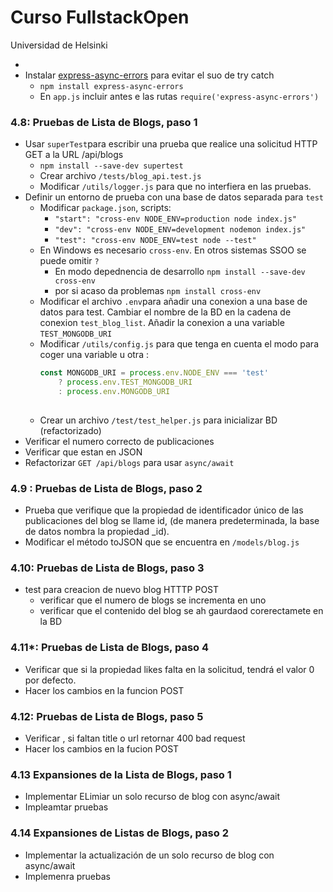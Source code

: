 # Curso FullstackOpen
Universidad de Helsinki

-
- Instalar [express-async-errors](https://github.com/davidbanham/express-async-errors) para evitar el suo de try catch
  - `npm install express-async-errors`
  - En `app.js` incluir antes e las rutas `require('express-async-errors')`

### 4.8: Pruebas de Lista de Blogs, paso 1
- Usar `superTest`para escribir una prueba  que realice una solicitud HTTP GET a la URL /api/blogs
  - `npm install --save-dev supertest`
  - Crear archivo `/tests/blog_api.test.js`
  - Modificar `/utils/logger.js` para que no interfiera en las pruebas. 
- Definir un entorno de prueba con una base de datos separada para `test`
  -  Modificar `package.json`, scripts:
     -  `"start": "cross-env NODE_ENV=production node index.js"`
       - `"dev": "cross-env NODE_ENV=development nodemon index.js"`
       - `"test": "cross-env NODE_ENV=test node --test"`
    - En Windows es necesario `cross-env`. En otros sistemas SSOO se puede omitir `?`
      - En modo depednencia de desarrollo `npm install --save-dev cross-env`
      - por si acaso da problemas `npm install cross-env`
    - Modificar el archivo `.env`para añadir una conexion a una base de datos para test. Cambiar el nombre de la BD en la cadena de conexion `test_blog_list`. Añadir la conexion a una variable `TEST_MONGODB_URI`
    - Modificar `/utils/config.js` para que tenga en cuenta el modo para coger una variable u otra :  
        ````js
        const MONGODB_URI = process.env.NODE_ENV === 'test'
            ? process.env.TEST_MONGODB_URI
            : process.env.MONGODB_URI
            
        ````
   - Crear un archivo `/test/test_helper.js` para inicializar BD (refactorizado)
- Verificar el numero  correcto de publicaciones
- Verificar que estan en JSON
- Refactorizar `GET /api/blogs` para usar `async/await`
### 4.9 : Pruebas de Lista de Blogs, paso 2
- Prueba que verifique que la propiedad de identificador único de las publicaciones del blog se llame id, (de manera predeterminada, la base de datos nombra la propiedad _id).
- Modificar el   método toJSON  que se encuentra en `/models/blog.js` 
### 4.10:  Pruebas de Lista de Blogs, paso 3
- test para creacion de nuevo blog HTTTP POST
  - verificar que el numero de blogs se incrementa en uno
  - verificar que el contenido del blog se ah gaurdaod corerectamete en la BD
### 4.11*: Pruebas de Lista de Blogs, paso 4
- Verificar  que si la propiedad likes falta en la solicitud, tendrá el valor 0 por defecto. 
- Hacer los cambios en la funcion POST
### 4.12: Pruebas de Lista de Blogs, paso 5
- Verificar , si faltan title o url retornar 400 bad request
- Hacer los cambios en la fucion POST
### 4.13 Expansiones de la Lista de Blogs, paso 1
- Implementar ELimiar un solo recurso de blog con async/await
- Impleamtar pruebas
### 4.14 Expansiones de Listas de Blogs, paso 2
- Implementar la actualización de un solo recurso de blog con async/await
- Implemenra pruebas